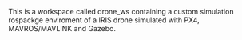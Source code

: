 This is a workspace called drone_ws  containing a custom simulation rospackge enviroment of a IRIS drone simulated with PX4, MAVROS/MAVLINK and Gazebo.
